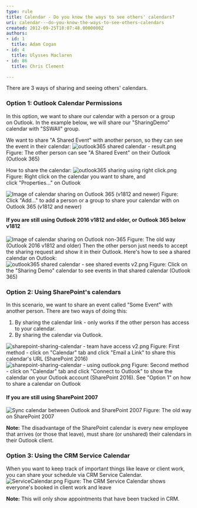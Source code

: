 ```yaml
---
type: rule
title: Calendar - Do you know the ways to see others' calendars?
uri: calendar---do-you-know-the-ways-to-see-others-calendars
created: 2012-09-25T18:07:48.0000000Z
authors:
- id: 1
  title: Adam Cogan
- id: 4
  title: Ulysses Maclaren
- id: 86
  title: Chris Clement

---
```


 
​​​​​There are 3 ways of sharing and seeing others' calendars.
 
### Option 1: Outlook Calendar Permissions


In this option, we want to share our calendar with a person or a group on Outlook. In the example below, we will share our "SharingDemo" calendar with "SSWAll" group.

We want to share "A Shared Event" with another person, so they can see the event in their calendar:
 ![outlook365 shared calendar - result.png](/SiteAssets/calendar-do-you-know-the-ways-to-share-and-see-others-calendars/outlook365%20shared%20calendar%20-%20result.png) Figure: The other person can see "A Shared Event" on their Outlook (Outlook 365)

How to share the calendar:
 ![outlook365 sharing using right click.png](/SiteAssets/calendar-do-you-know-the-ways-to-share-and-see-others-calendars/outlook365%20sharing%20using%20right%20click.png) Figure: Right click on the calendar you want to share, and click "Properties..." on Outlook


 ![Image of calendar sharing on Outlook 365 (v1812 and newer)](/SiteAssets/calendar-do-you-know-the-ways-to-share-and-see-others-calendars/outlook365.jpg) Figure: Click "Add..." to add a person or a group to share your calendar with on Outlook 365 (v1812 and newer)





#### If you are still using Outlook 2016 v1812 and older, or Outlook 365 below v1812

 ![Image of calendar sharing on Outlook non-365](/SiteAssets/calendar-do-you-know-the-ways-to-share-and-see-others-calendars/option1-outlook-calendar.png) Figure: The old way (Outlook 2016 v1812 and older)
 Then the other person just needs to accept the sharing request and show it in their Outlook. Here's how to see a shared calendar on Outlook:
 ![outlook365 shared calendar - see shared events v2.png](/SiteAssets/calendar-do-you-know-the-ways-to-share-and-see-others-calendars/outlook365%20shared%20calendar%20-%20see%20shared%20events%20v2.png) Figure: Click on the "Sharing Demo" calendar to see events in that shared calendar (Outlook 365)

### Option 2: Using SharePoint's calendars


In this scenario, we want to share an event called "Some Event" with another person. There are two ways of doing this:

1. By sharing the calendar link - only works if the other person has access to your calendar.
2. By sharing the calendar via Outlook.

 ![sharepoint-sharing-calendar - team have access v2.png](/SiteAssets/calendar-do-you-know-the-ways-to-share-and-see-others-calendars/sharepoint-sharing-calendar%20-%20team%20have%20access%20v2.png) Figure: First method - click on "Calendar" tab and click "Email a Link" to share this calendar's URL (SharePoint 2016)
 ![sharepoint-sharing-calendar - using outlook.png](/SiteAssets/calendar-do-you-know-the-ways-to-share-and-see-others-calendars/sharepoint-sharing-calendar%20-%20using%20outlook.png) Figure: Second method - click on "Calendar" tab and click "Connect to Outlook" to show the calendar on your Outlook account (SharePoint 2016). See "Option 1" on how to share a calendar on Outlook

#### If you are still using SharePoint 2007
 ![Sync calendar between Outlook and SharePoint 2007](/PublishingImages/Team_ShareCalendar_SharePoint.GIF) 
Figure: The old way on SharePoint 2007

**Note:** The disadvantage of the SharePoint calendar is every new employee that arrives (or those that leave), must share (or unshared) their calendars in their Outlook client.


### Option 3: Using the CRM Service Calendar

When you want to keep track of important things like leave or client work, you can share your schedule via CRM Service Calendar.​
 ![ServiceCalendar.png](/PublishingImages/ServiceCalendar.png) Figure: The CRM Service Calendar shows everyone's booked in client work and leave



**Note:** This will only show appointments that have been tracked in CRM.



